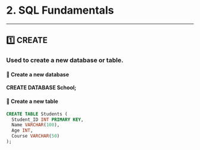 # 2. SQL Fundamentals
---

## 1️⃣ CREATE

### Used to create a new database or table.

#### 🏫 Create a new database
**CREATE DATABASE School;**

#### 🧾 Create a new table
```sql
CREATE TABLE Students (
  Student_ID INT PRIMARY KEY,
  Name VARCHAR(100),
  Age INT,
  Course VARCHAR(50)
);
```
